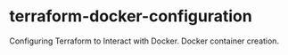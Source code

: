 # terraform-docker-configuration
 Configuring Terraform to Interact with Docker. Docker container creation.

